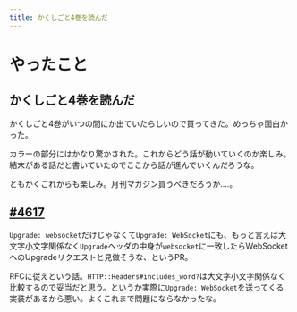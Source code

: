 ```yaml
---
title: かくしごと4巻を読んだ
---
```


# やったこと

## かくしごと4巻を読んだ

かくしごと4巻がいつの間にか出ていたらしいので買ってきた。めっちゃ面白かった。

カラーの部分にはかなり驚かされた。これからどう話が動いていくのか楽しみ。結末がある話だと書いていたのでここから話が進んでいくんだろうな。

ともかくこれからも楽しみ。月刊マガジン買うべきだろうか‥‥。

## [#4617](https://github.com/crystal-lang/crystal/pull/4617)

`Upgrade: websocket`だけじゃなくて`Upgrade: WebSocket`にも、もっと言えば大文字小文字関係なく`Upgrade`ヘッダの中身が`websocket`に一致したらWebSocketへのUpgradeリクエストと見做そうな、というPR。

RFCに従えという話。`HTTP::Headers#includes_word?`は大文字小文字関係なく比較するので妥当だと思う。というか実際に`Upgrade: WebSocket`を送ってくる実装があるから悪い。よくこれまで問題にならなかったな。
